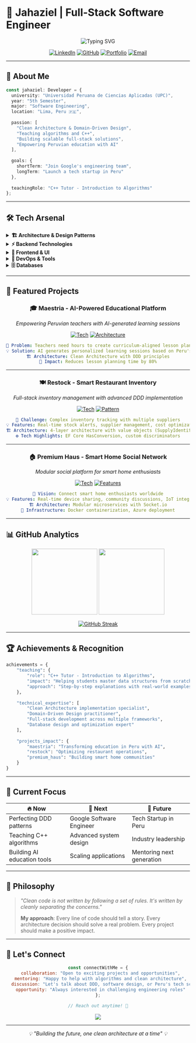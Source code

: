 # 🚀 Jahaziel | Full-Stack Software Engineer

<div align="center">

![Typing SVG](https://readme-typing-svg.demolab.com?font=Fira+Code&size=28&duration=3000&pause=1000&color=00D9FF&center=true&vCenter=true&width=600&lines=Clean+Architecture+%26+DDD+Specialist;Full-Stack+Developer;Teaching+C%2B%2B+%26+Algorithms;Building+the+Future+in+Peru+🇵🇪)

[![LinkedIn](https://img.shields.io/badge/LinkedIn-0077B5?style=for-the-badge&logo=linkedin&logoColor=white)](https://linkedin.com/in/jahaziel)
[![GitHub](https://img.shields.io/badge/GitHub-100000?style=for-the-badge&logo=github&logoColor=white)](https://github.com/jahaziel)
[![Portfolio](https://img.shields.io/badge/Portfolio-FF5722?style=for-the-badge&logo=google-chrome&logoColor=white)](https://jahaziel.dev)
[![Email](https://img.shields.io/badge/Gmail-D14836?style=for-the-badge&logo=gmail&logoColor=white)](mailto:jahaziel@upc.edu.pe)

</div>

---

## 🎯 **About Me**

```typescript
const jahaziel: Developer = {
  university: "Universidad Peruana de Ciencias Aplicadas (UPC)",
  year: "5th Semester",
  major: "Software Engineering",
  location: "Lima, Peru 🇵🇪",
  
  passion: [
    "Clean Architecture & Domain-Driven Design",
    "Teaching algorithms and C++",
    "Building scalable full-stack solutions",
    "Empowering Peruvian education with AI"
  ],
  
  goals: {
    shortTerm: "Join Google's engineering team",
    longTerm: "Launch a tech startup in Peru"
  },
  
  teachingRole: "C++ Tutor - Introduction to Algorithms"
};
```

---

## 🛠️ **Tech Arsenal**

<details>
<summary><b>🏗️ Architecture & Design Patterns</b></summary>

```mermaid
graph TD
    A[🎯 Domain Layer] --> B[📱 Application Layer]
    B --> C[🔧 Infrastructure Layer]
    C --> D[🌐 Interfaces Layer]
    
    E[Value Objects] --> A
    F[Anti-Corruption Layer] --> B
    G[External Services] --> B
    H[Facades] --> B
```

- **Clean Architecture** (4-Layer Implementation)
- **Domain-Driven Design** with Value Objects
- **Anti-Corruption Layers** & External Service Integration
- **CQRS** & **Repository Pattern**

</details>

<details>
<summary><b>⚡ Backend Technologies</b></summary>

| Technology | Expertise | Use Cases |
|------------|-----------|-----------|
| **C# & .NET** | 🌟🌟🌟🌟🌟 | Enterprise applications, EF Core with HasConversion |
| **Java Spring Boot** | 🌟🌟🌟🌟⭐ | Microservices, REST APIs |
| **Node.js + Express** | 🌟🌟🌟🌟⭐ | Real-time applications, Socket.io integration |
| **Entity Framework Core** | 🌟🌟🌟🌟🌟 | Complex domain modeling, discriminators |

```csharp
// Example: Custom Value Object Configuration
public class RecipeIdentifierConfiguration : IEntityTypeConfiguration<Recipe>
{
    public void Configure(EntityTypeBuilder<Recipe> builder)
    {
        builder.Property(r => r.Id)
               .HasConversion<RecipeIdentifierConverter>()
               .HasColumnName("recipe_id");
    }
}
```

</details>

<details>
<summary><b>🎨 Frontend & UI</b></summary>

```json
{
  "frameworks": {
    "primary": "React + Vite",
    "experience": ["Angular", "Vue.js"]
  },
  "styling": {
    "libraries": ["Material-UI", "Tailwind CSS"],
    "approach": "Component-driven development"
  },
  "stateManagement": ["Context API", "Redux Toolkit", "Zustand"]
}
```

</details>

<details>
<summary><b>🔧 DevOps & Tools</b></summary>

<div align="center">

![Docker](https://img.shields.io/badge/Docker-2496ED?style=flat-square&logo=docker&logoColor=white)
![Azure](https://img.shields.io/badge/Microsoft_Azure-0089D0?style=flat-square&logo=microsoft-azure&logoColor=white)
![Git](https://img.shields.io/badge/Git-F05032?style=flat-square&logo=git&logoColor=white)
![Swagger](https://img.shields.io/badge/Swagger-85EA2D?style=flat-square&logo=swagger&logoColor=white)

</div>

</details>

<details>
<summary><b>🗄️ Databases</b></summary>

- **Relational**: MySQL, PostgreSQL
- **NoSQL**: MongoDB
- **ORM Expertise**: Entity Framework Core, complex configurations
- **Data Seeding**: MINEDU curriculum data, competencies & curricular areas

</details>

---

## 🎨 **Featured Projects**

<div align="center">

### 🎓 **Maestria** - AI-Powered Educational Platform
*Empowering Peruvian teachers with AI-generated learning sessions*

[![Tech](https://img.shields.io/badge/Tech-React%20%7C%20.NET%20%7C%20OpenAI-blue?style=flat-square)](#)
[![Architecture](https://img.shields.io/badge/Architecture-DDD%20%7C%20Clean%20Architecture-green?style=flat-square)](#)

```yaml
🎯 Problem: Teachers need hours to create curriculum-aligned lesson plans
💡 Solution: AI generates personalized learning sessions based on Peru's National Curriculum
🏗️ Architecture: Clean Architecture with DDD principles
🚀 Impact: Reduces lesson planning time by 80%
```

---

### 🍽️ **Restock** - Smart Restaurant Inventory
*Full-stack inventory management with advanced DDD implementation*

[![Tech](https://img.shields.io/badge/Tech-React%20%7C%20C%23%20%7C%20EF%20Core-orange?style=flat-square)](#)
[![Pattern](https://img.shields.io/badge/Pattern-Repository%20%7C%20CQRS-purple?style=flat-square)](#)

```yaml
🎯 Challenge: Complex inventory tracking with multiple suppliers
💡 Features: Real-time stock alerts, supplier management, cost optimization
🏗️ Architecture: 4-layer architecture with value objects (SupplyIdentifier)
⚙️ Tech Highlights: EF Core HasConversion, custom discriminators
```

---

### 🏠 **Premium Haus** - Smart Home Social Network
*Modular social platform for smart home enthusiasts*

[![Tech](https://img.shields.io/badge/Tech-Vue.js%20%7C%20Node.js%20%7C%20Socket.io-success?style=flat-square)](#)
[![Features](https://img.shields.io/badge/Features-Real--time%20%7C%20Modular-yellow?style=flat-square)](#)

```yaml
🎯 Vision: Connect smart home enthusiasts worldwide
💡 Features: Real-time device sharing, community discussions, IoT integration
🏗️ Architecture: Modular microservices with Socket.io
🔧 Infrastructure: Docker containerization, Azure deployment
```

</div>

---

## 📊 **GitHub Analytics**

<div align="center">

<img height="180em" src="https://github-readme-stats.vercel.app/api?username=jahaziel&show_icons=true&theme=tokyonight&include_all_commits=true&count_private=true"/>
<img height="180em" src="https://github-readme-stats.vercel.app/api/top-langs/?username=jahaziel&layout=compact&langs_count=8&theme=tokyonight"/>

</div>

<div align="center">

[![GitHub Streak](https://streak-stats.demolab.com/?user=jahaziel&theme=tokyonight)](https://git.io/streak-stats)

</div>

---

## 🏆 **Achievements & Recognition**

```python
achievements = {
    "teaching": {
        "role": "C++ Tutor - Introduction to Algorithms",
        "impact": "Helping students master data structures from scratch",
        "approach": "Step-by-step explanations with real-world examples"
    },
    
    "technical_expertise": [
        "Clean Architecture implementation specialist",
        "Domain-Driven Design practitioner",
        "Full-stack development across multiple frameworks",
        "Database design and optimization expert"
    ],
    
    "projects_impact": {
        "maestria": "Transforming education in Peru with AI",
        "restock": "Optimizing restaurant operations",
        "premium_haus": "Building smart home communities"
    }
}
```

---

## 🎯 **Current Focus**

<div align="center">

| 🔥 **Now** | 🚀 **Next** | 🌟 **Future** |
|------------|-------------|----------------|
| Perfecting DDD patterns | Google Software Engineer | Tech Startup in Peru |
| Teaching C++ algorithms | Advanced system design | Industry leadership |
| Building AI education tools | Scaling applications | Mentoring next generation |

</div>

---

## 📝 **Philosophy**

> *"Clean code is not written by following a set of rules. It's written by cleanly separating the concerns."*
> 
> **My approach**: Every line of code should tell a story. Every architecture decision should solve a real problem. Every project should make a positive impact.

---

## 🤝 **Let's Connect**

<div align="center">

```javascript
const connectWithMe = {
  collaboration: "Open to exciting projects and opportunities",
  mentoring: "Happy to help with algorithms and clean architecture",
  discussion: "Let's talk about DDD, software design, or Peru's tech scene",
  opportunity: "Always interested in challenging engineering roles"
};

// Reach out anytime! 🚀
```

[![](https://visitcount.itsvg.in/api?id=jahaziel&icon=0&color=0)](https://visitcount.itsvg.in)

</div>

---

<div align="center">
<i>💡 "Building the future, one clean architecture at a time" 💡</i>
</div>
